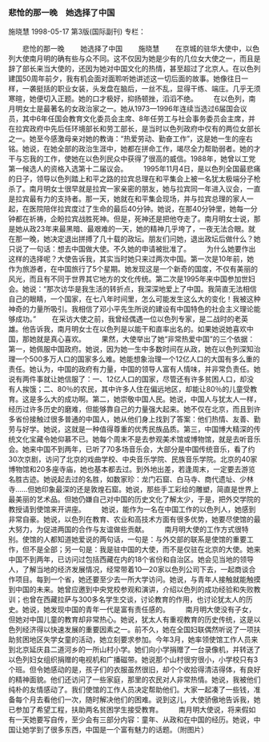 ### 悲怆的那一晚　她选择了中国
施晓慧
1998-05-17
第3版(国际副刊)
专栏：

　　悲怆的那一晚
　　她选择了中国
　　施晓慧
　　在京城的驻华大使中，以色列大使南月明的确有些与众不同。这不仅因为她是少有的几位女大使之一，而且是辞了部长来当大使的，还因为她对中国文化的热情，甚至超过了北京人。在以色列建国50周年前夕，我有机会面对面聆听她讲述这一切后面的故事。她像往日一样，一袭挺括的职业女装，头发盘在脑后，一丝不乱，显得干练、端庄。几乎无须寒暄，她便切入正题。她的口才极好，抑扬顿挫，滔滔不绝。
　　在以色列，南月明女士是最著名的女政治家之一。她从1973—1996年连续当选过6届国会议员，其中6年任国会教育文化委员会主席、8年任劳工与社会事务委员会主席，并在拉宾政府中先后任环境部长和劳工部长，是当时以色列政府中仅有的两位女部长之一。她至今感激母亲对她的教诲：“热爱劳动、勤奋工作”，这是她一生的座右铭。她说，在她全部的政治生涯中，她都在拼命工作，竭尽全力帮助弱者。她的才干与忘我的工作，使她在以色列民众中获得了很高的威信。1988年，她曾以工党第一候选人的资格入选第十二届议会。
　　1995年11月4日，是以色列全国最悲痛的日子，领导以色列踏上和平之路的拉宾总理在和平集会上被一名犹太极端分子枪杀了。南月明女士很早就是拉宾一家亲密的朋友，她与拉宾同一年进入议会，一直是拉宾最有力的支持者。那一天，她就在和平集会现场，并与拉宾总理的家人一起，在医院陪伴拉宾度过了生命的最后40分钟。她说，在那40分钟里，她每一分钟都在祈祷，企盼拉宾战胜死神。但是，死神还是把他夺走了。南月明女士说，那是她从政23年来最黑暗、最艰难的一天，她的精神几乎垮了，一夜无法合眼。就在那一晚，她决定退出拼搏了几十载的政坛。朋友们问她，退出政坛后做什么？她只说了一句话：想去中国做大使。不久她的申请被批准了。
　　为什么她要作出这样的选择呢？大使告诉我，其实当时她只来过两次中国。第一次是10年前，她作为旅游者，在中国旅行了5个星期。她发现这是一个新奇的国度，不仅有美丽的风光，而且有不同于世界其它地方的文化传统。第二次是1995年来中国参加世妇会。她说：“那次访华是我生活的转折点，我深深地爱上了中国。我简直无法相信自己的眼睛，一个国家，在七八年时间里，怎么可能发生这么大的变化！我被这种神奇的力量所吸引。我相信了邓小平先生所说的建设有中国特色的社会主义理论能够成功。”
　　在采访大使之前，我曾经偶遇一位以色列专家，是二战时的老英雄。他告诉我，南月明女士在以色列是以能干和直率出名的。如果她说她喜欢中国，那她就是真心喜欢。
　　果然，大使举出了她“非常热爱中国”的三个依据：第一，她佩服中国政府。她说，因为她一生中多数时间在从政，她在以色列深知治理一个500多万人口的国家多么难。她能想象治理一个12亿人口的大国有多么重的责任。她认为，中国的政府有力量，中国的领导人富有人情味，并非常负责任。她说有两件事就让她信服了：一、12亿人口的国家，尽管还有许多贫困人口，却没有人挨饿；二、80％的农民，其中许多人住在偏远地区，却能让80％的儿童受教育。这是多么大的成功啊。第二，她崇敬中国人民。她说，中国人与犹太人一样，经历过许多历史的磨难，但能够靠自己的力量强大起来。她不仅在北京，而且到许多省份接触过很多普通的中国人，她从他们身上找到了答案：他们热情、友善、勤劳与好学。她说，这就是一种值得尊重的优秀民族品质。第三，中国博大精深的传统文化宝藏令她仰慕不已。她每个周末不是去参观美术馆或博物馆，就是去听音乐会。她来中国不到两年，已听了70多场音乐会，大部分是中国传统音乐，看了约30次京剧，访问了北京的戏曲学校、中央音乐学院、民族音乐学院。北京的40家博物馆和20多座寺庙，她也基本都去过。到外地出差，若逢周末，一定要去游览名胜古迹。她说起去过的名胜，如数家珍：龙门石窟、白马寺、商代遗址、少林寺……但她印象最深的还是敦煌石窟。她说，那些手工彩绘的雕塑，简直是世界上最美丽的艺术品。但她仍嫌自己对中国的历史文化了解太少，于是，把外交学院的教授请到使馆来开讲座。
　　她说，能作为一名在中国工作的以色列人，她感到非常自豪。她说，以色列在教育、农业和高技术方面有很多优势，她要尽使馆的最大努力，为促进两国的合作与友谊做些贡献。
　　南月明大使的工作方式很特别。使馆的人都知道她爱说的两句话，一句是：与外交部的联系是使馆的重要工作，但不是全部；另一句是：我是驻中国的大使，而不是仅驻在北京的大使。她来中国不到两年，已访问过包括西藏在内的18个省份和自治区。她会见当地的领导人，了解当地的经济发展情况，经常带着10—20家以色列公司下去，一起商谈合作项目。每到一个省，她还要至少去一所大学访问。她说，与青年人接触就能触摸到中国的未来。她曾应邀到中央党校参观和演讲，介绍以色列的成功经验和失败教训；也曾在西藏拉萨与300多名学生交谈，讨论教育的作用，也讨论犹太人的历史。她说，她发现中国的青年一代是富有责任感的。
　　南月明大使没有子女，但她对中国儿童的教育却非常热心。她说，犹太人有重视教育的历史传统，这是以色列经济得以快速发展的重要因素之一。前不久，她在全国妇联偶然听说了一项扶助贫困地区失学女童的活动，她立刻要求参加。今年3月，她率领使馆工作人员来到北京延庆县二道河乡的一所山村小学。她们向小学捐赠了一台录像机，并转送了以色列妇女组织捐赠的电视机和广播磁带。她说那个山村很穷很小，小学校只有3个班。但令她感动的是，孩子们的衣服虽然很旧，却个个收拾得清洁得体，有良好的精神面貌。他们还访问了一些家庭，那里的农民对人非常热情。她说，我被他们纯朴的友情感动了。我们使馆的工作人员决定帮助他们。大家一起凑了一些钱，准备每个月去看他们一次，随时解决他们的困难。说到这儿，大使骄傲地告诉我，她已参加了希望工程，扶助两名贫困学生接受教育。
　　南月明大使说，将来假如有一天她要写自传，至少会有三部分内容：童年、从政和在中国的经历。她说，中国让她学到了很多东西，中国是一个富有魅力的话题。（附图片）
